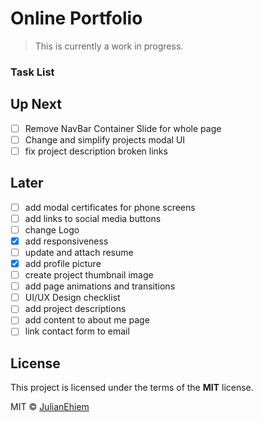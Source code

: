 # Online Portfolio

> This is currently a work in progress.

### Task List

## Up Next

- [ ] Remove NavBar Container Slide for whole page
- [ ] Change and simplify projects modal UI
- [ ] fix project description broken links

## Later

- [ ] add modal certificates for phone screens
- [ ] add links to social media buttons
- [ ] change Logo
- [x] add responsiveness
- [ ] update and attach resume
- [x] add profile picture
- [ ] create project thumbnail image
- [ ] add page animations and transitions
- [ ] UI/UX Design checklist
- [ ] add project descriptions
- [ ] add content to about me page
- [ ] link contact form to email

## License

This project is licensed under the terms of the **MIT** license.

MIT © [JulianEhiem](https://github.com/JulianEhiem)

